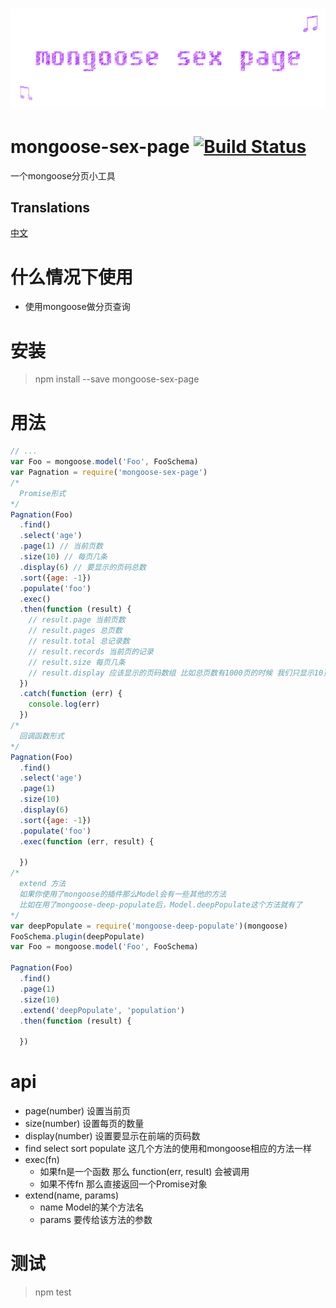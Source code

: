 # ﻿![mongoose-sex-page](static/logo.gif)

# mongoose-sex-page [![Build Status](https://travis-ci.org/dtboy1995/mongoose-sex-page.svg?branch=master)](https://travis-ci.org/dtboy1995/mongoose-sex-page)
一个mongoose分页小工具

## Translations
[中文](README_CN.md)

# 什么情况下使用
- 使用mongoose做分页查询

# 安装
> npm install --save mongoose-sex-page

# 用法
```javascript
// ...
var Foo = mongoose.model('Foo', FooSchema)
var Pagnation = require('mongoose-sex-page')
/*
  Promise形式
*/
Pagnation(Foo)
  .find()
  .select('age')
  .page(1) // 当前页数
  .size(10) // 每页几条
  .display(6) // 要显示的页码总数
  .sort({age: -1})
  .populate('foo')
  .exec()
  .then(function (result) {
    // result.page 当前页数
    // result.pages 总页数
    // result.total 总记录数
    // result.records 当前页的记录
    // result.size 每页几条
    // result.display 应该显示的页码数组 比如总页数有1000页的时候 我们只显示10页的情况下页码的下标
  })
  .catch(function (err) {
    console.log(err)
  })
/*
  回调函数形式
*/
Pagnation(Foo)
  .find()
  .select('age')
  .page(1)
  .size(10)
  .display(6)
  .sort({age: -1})
  .populate('foo')
  .exec(function (err, result) {

  })
/*
  extend 方法
  如果你使用了mongoose的插件那么Model会有一些其他的方法
  比如在用了mongoose-deep-populate后，Model.deepPopulate这个方法就有了
*/
var deepPopulate = require('mongoose-deep-populate')(mongoose)
FooSchema.plugin(deepPopulate)
var Foo = mongoose.model('Foo', FooSchema)

Pagnation(Foo)
  .find()
  .page(1)
  .size(10)
  .extend('deepPopulate', 'population')
  .then(function (result) {

  })
```
# api
- page(number)  设置当前页
- size(number)  设置每页的数量
- display(number)  设置要显示在前端的页码数
- find select sort populate  这几个方法的使用和mongoose相应的方法一样
- exec(fn)
  - 如果fn是一个函数 那么 function(err, result) 会被调用
  - 如果不传fn 那么直接返回一个Promise对象
- extend(name, params)
  - name Model的某个方法名
  - params 要传给该方法的参数

# 测试
> npm test
